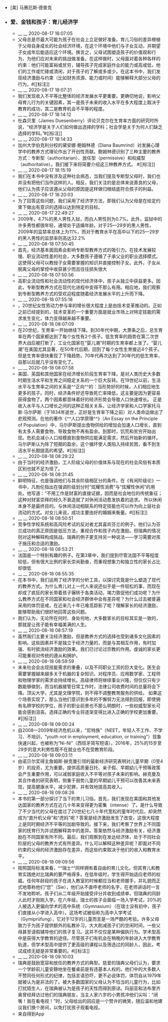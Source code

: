 - [美] 马赛厄斯·德普克
- ### 爱、金钱和孩子：育儿经济学
    - __ __ 2020-08-17 18:07:05
    - 父母总是尽最大可能为孩子在社会上立足做好准备。育儿习俗的差异根植于父母自身成长的社会经济环境，在这个环境中他们与子女互动，并期望子女成年后能适应这个环境。换言之，父母试图塑造孩子的价值观和行为，为他们应对未来的挑战做准备。在这样做时，父母面对着各种各样的约束：他们可能富裕或贫穷，辅导孩子完成家庭作业的能力或高或低，他们的工作或忙碌或清闲，对于孩子的了解或多或少。在这本书中，我们发现经济激励与约束（比如财务资源、能力或时间）能够解释大部分父母的行为。#[[标注]]
    - __ __ 2020-08-17 18:07:31
    - 我们发现收入不平等比整体的经济发展水平更重要。更确切地说，影响父母育儿行为的关键因素，其一是孩子未来的收入水平在多大程度上取决于教育的成功，其二是教育机会不平等的程度。
    - __ __ 2020-08-17 18:14:12
    - 杜森贝里（James Duesenberry）评论贝克尔在生育率方面的研究时所说，“经济学是关于人们如何做出选择的学科；社会学是关于为何人们缺乏选择的学科。”#[[标注]]
    - __ __ 2020-08-17 18:14:33
    - 加州大学伯克利分校的黛安娜·鲍姆林德（Diana Baumrind）对发展心理学中的教养方式理论作出了开创性贡献。鲍姆林德识别了三种主要的教养方式：专断型（authoritarian）、放任型（permissive）和权威型（authoritative）。我们接下来将简要介绍这三种教养方式。
#[[标注]]
    - __ __ 2020-08-17 18:15:19
    - 我们在本书中没有涉及这种社会病态，当我们提及专断型父母时，我们也并没有把他们当作这样的人。相反，我们关注的是总体来说善良的父母，他们认为孩子应该遵从父母的原因是这样做归根结底符合孩子的利益。
    - __ __ 2020-08-17 18:20:03
    - 为了回答这些问题，我们采用了经济学方法，即我们认为父母是在给定约束下做出有意识的选择以达到特定的目标。
    - __ __ 2020-08-17 22:49:27
    - 2009年，4.7%的黑人男性入狱，而白人男性则为0.7%。此外，监狱中的许多男性都很年轻，通常处于适婚年龄。对于25—29岁的黑人男性，2009年的监禁率总体上为11%，而对于教育水平在高中以下的25—29岁的黑人男性的监禁率则高达32.2%
    - __ __ 2020-08-18 07:50:45
    - 首先，经济基本面因素会影响专断型教养方式的吸引力。在技术发展较慢、职业流动性差的社会，大多数孩子遵循了子承父业的职业选择模式。这使得父母可以教授子女需要掌握的知识并直接控制子女。此外，子女从脱离父母的掌控中收获甚少而且往往损失很大
    - __ __ 2020-08-18 07:50:56
    - 高职业流动性和社会流动性的现代经济体中，孩子从独立中获益更多。因此，专断型教养方式在现代化进程中变得不那么有用。相应地，我们观察到专断型教养方式的受欢迎程度随着经济发展水平的上升而下降。
    - __ __ 2020-08-18 07:55:18
    - ，20世纪女性劳动力参与率的增长很大程度上是由技术变革推动的。正如之前已经提到的，技术变革的一个重要方面是就业市场上对特定技能的需求发生变化，体力变得越来越不重要。
    - __ __ 2020-08-18 08:07:09
    - 在20世纪，生育率一开始继续下降。到30年代中期，大萧条之后，总生育率在两个国家都达到了每个女性有2个孩子。低生育率的趋势在第二次世界大战后被打断了，工业化国家在“婴儿潮”时期的生育率都上涨了。“婴儿潮”在美国尤其显著，在50年代后期，回到了每个女性生育接近4个孩子。但是生育率很快重现了下降趋势。70年代再次达到了30年代的低生育率，自那以后就几乎没有变化了。
    - __ __ 2020-08-18 08:07:58
    - 美国、英国和其他国家在经济增长阶段生育率下降，是对人类历史大多数时期生活水平和生育之间稳定关系的一个巨大反转。在19世纪以前，生活水平与生育率之间的关系是^^正向^^的：当形势好的时候，人们相应地生更多的孩子。同时，经济条件好还导致死亡率降低，这主要是因为更容易获得食物了。两个因素都意味着好的经济形势会导致人口快速增长。
正是收入水平与人口增长之间的这种正相关关系，让经济学家和人口学家托马斯·马尔萨斯（于1834年逝世，正好是生育率下降之前）对人类命运做出了悲观预测。在他的著作《^^人口学原理^^》（An Essay on the Principle of Population）中，马尔萨斯提出食物供给的增加会加速人口增长，直到有太多人需要食物，导致食物不再有盈余。到那时，饥荒和贫穷开始出现。危机会减小人口规模直到食物供应能满足需求，然后开始新的循环。马尔萨斯认为除了短期的盈余，这个循环使人类陷入持续贫困，看不到生活水平长期提高的希望。#[[标注]]
    - __ __ 2020-08-18 08:29:22
    - 由于当时的经济激励，工人阶级父母的价值体系与现在的社会风俗有本质区别也就不足为怪了。
    - __ __ 2020-08-18 08:31:45
    - 鲜明特征，也是强调他们与其余阶级相区分的条件。在《有闲阶级论》一书中，凡勃伦指出在强调阶级划分时“炫耀性消费”与“炫耀性休闲”的用处。他写道：“不用工作是财富的直接证据，因而是社会地位的传统象征；这种对财富崇拜的经久不衰造就了对休闲活动愈发执着的追求。
所以休闲本身不是最终目的。与休闲活动相联系的特定技能也可以作为向上层社会流动的方式。对女儿来说，成功主要由好的婚姻来衡量。#[[标注]]
    - __ __ 2020-08-18 08:50:51
    - 竞争性学校系统和高风险考试的反对者尤其喜欢芬兰的例子。他们认为芬兰成功的真正原因是低压方法，重视合作和孩子内在激励。但瑞典的情况则对这种解释构成挑战。瑞典的例子更支持另一种说法——学习需要对孩子施压和合适的激励。
    - __ __ 2020-08-18 08:53:21
    - 法国是一个特别有趣的例子。在第3章中，我们提到尽管法国不平等程度较低，但有很大比例的家长崇尚勤奋，而重视想象力和独立性的家长占比却很低
    - __ __ 2020-08-18 08:55:35
    - 在本书中，我们运用了经济学的分析工具，以探讨究竟是什么塑造了现代的教养方式。为什么育儿对上一代人来说还似乎是一件轻松的事，而现在却成了疯狂的家长带着孩子辗转于各类活动，竭力敦促他们成功呢？为什么教养方式在不同国家和社会经济群体中会有差异呢？为什么过去被普遍采用的体罚惩戒，在近来几十年已难觅踪影了呢？理解家长的经济激励，能够帮助我们很好地回答这些问题。
    - 我们认为，无论所在何时、身处何地，大多数家长的目标其实是一致的，那就是让孩子能有幸福美满的人生。
    - __ __ 2020-08-18 08:57:19
    - 虽然我们主要关注经济激励，但是教养方式的选择也受到诸多文化因素的影响。这些因素并不是独立于经济力量的，而是与其相互作用，有时加强、有时抵消经济激励的效果。我们已讨论过宗教的作用。虔诚的家长更可能重视对传统的遵从和拥护。
    - __ __ 2020-08-18 08:59:59
    - 未来社会会出现技能需求的重叠，以及不同职业工资的巨大变化。医生会需要掌握越来越多关于机器的复杂知识。对程序员、应用数学家、工程师和物理学家的需求会持续增长。高级律师将继续事业兴隆，但仅仅只有少数能够做到，而当机器接管日常工作时，法律公司收费时间的总量将会下降。顶尖大学，尤其是文理学院，则不得不调整教育服务的供给。
如果这个场景实现了，那么当他们意识到多年的不懈努力无法得到回报，即使拥有名牌学校的学位，孩子的职业前景也不那么明朗时，一些权威型家长可能会感到沮丧。选择正确的专业将逐渐变得比进入正确的学校更加重要。#[[标注]]
    - __ __ 2020-08-18 09:00:24
    - 自2008—2009年经济危机以来，“尼特族”（NEET，年轻人不工作、不学习、不培训，“youth not in employment, education, or training”）现象快速兴起，也被称为“Ni-Ni”（西班牙简写短语）。2016年，25%的15岁至29岁的意大利男性既不在就业也不在受教育阶段。
    - __ __ 2020-08-18 09:03:11
    - 由诺贝尔奖得主詹姆斯·赫克曼引领的最新经济研究表明对儿童早期（0至4岁）的投资，尤为重要。提供高质量日托、亲子假、早期幼儿干预等政策会产生重要作用，可以减弱家庭收入不平等对孩子未来的影响。赫克曼及其合作者的研究表明，侧重于弱势儿童的早期幼儿干预可以改善其未来表现，提高健康水平，减少犯罪，并有效地提高其收入。
    - __ __ 2020-08-18 09:08:26
    - 本书的第一部分探讨了当下的育儿习俗。首先，我们发现在美国和其他发达国家的教养方式在近几十年来变得更为密集（intense）了。是什么导致了不少当代的父母在度过了20世纪七八十年代宽松的童年时代后，却突然成为“直升机父母”和“虎妈”呢？答案是经济激励发生了改变，这很大程度上是同时期经济不平等的加剧导致的。接下来，我们考察了世界上不同国家的抚育行为并试图解释其中的差异。答案依然与经济激励有关，经济激励在不同国家有所不同。最后，我们观察到在发达经济体，处于不同社会阶层的父母的教养方式有所差异。什么可以解释这种差异呢？即面对不同约束的父母的经济激励存在差异，而这些约束取决于他们的收入和教育水平。
    - __ __ 2020-08-18 09:09:56
    - 按照国际标准来看，^^瑞士^^同样拥有着自由的育儿文化。但其育儿和教育实践绝对比瑞典的要严格得多。在低年级时，学生得开始适应老师的权威。任何年龄段的孩子在进入教室的时候都应当和老师握手，并礼貌而正式地尊称他们“您”（Sie），他们从不直呼老师的名字，在老师讲话时一言不发地聆听。孩子们从二年级开始接受评分并收到成绩单，但瑞典的同龄人此时才刚刚入学。在六年级，瑞士的孩子会面临一场入学考试，20%的人被选入更偏向学术的高中系统（Gymnasium）（在瑞士没有初中，孩子们直接从小学进入高中）。这场考试被俗称为高中入学考试（Gymiprüfung），它对于12岁的儿童而言是一场严酷的考验。许多父母致力于为孩子提供额外的私教补习，大大削减孩子们的空闲时间，一些父母甚至请假辅导他们的孩子复习。这并不仅仅是某种偏执行为。学术型高中是获得大学教育的途径。尽管孩子们有机会在稍晚的年龄进入大学教育轨道，但学术型高中提供了更高级的课程以及筛选过的同龄人，因此，考试成绩无疑是非常重要的。#[[标注]]
    - __ __ 2020-08-18 09:10:03
    - 瑞典是鼓励宽容和放任的教养方式的典型。慈爱的瑞典父母们认为，要求一个学龄前儿童安静地坐在餐桌前是有违基本人权的。他们中的大多数人不赞同任何形式的纪律，包括言语恐吓，更不必说体罚，体罚自从1979年就被认为是非法的了。被大多数国家的父母认为不恰当的儿童行为，比如打扰陌生人，在瑞典被认为是孩子的天性而得到原谅。玛丽亚和法布里齐奥曾经拜访过他们的瑞典朋友，当主人家六岁的小男孩冲他们尖叫：“闭嘴！我在看电视！”时，父母给出的回应是一个赞许的微笑，随后温和地建议我们换个房间，以免打扰孩子观看电视。
    - 来自得到App
